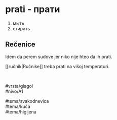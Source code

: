 # prati - прати

1. мыть
2. стирать

## Rečenice

Idem da perem sudove jer niko nije hteo da ih prati.

[[ručnik|Ručnike]] treba prati na višoj temperaturi.

<br>

#vrsta/glagol  
#nivo/A1  

#tema/svakodnevica  
#tema/kuća  
#tema/higijena  

